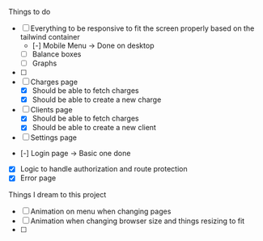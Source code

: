 Things to do

- [ ] Everything to be responsive to fit the screen properly based on the tailwind container
  - [-] Mobile Menu -> Done on desktop
  - [ ] Balance boxes
  - [ ] Graphs
- [ ]
- [ ] Charges page
  - [x] Should be able to fetch charges
  - [x] Should be able to create a new charge
- [ ] Clients page
  - [x] Should be able to fetch charges
  - [x] Should be able to create a new client
- [ ] Settings page
- [-] Login page -> Basic one done
- [x] Logic to handle authorization and route protection
- [x] Error page

Things I dream to this project

- [ ] Animation on menu when changing pages
- [ ] Animation when changing browser size and things resizing to fit
- [ ]

